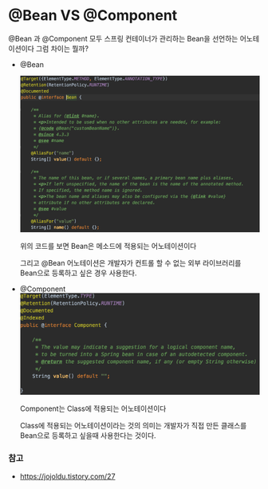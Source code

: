 # @Bean VS @Component

@Bean 과 @Component 모두 스프링 컨테이너가 관리하는 Bean을 선언하는 어노테이션이다 그럼 차이는 뭘까?

- @Bean

  ![image-20200203103014224](image-20200203103014224.png)

  위의 코드를 보면 Bean은 메소드에 적용되는 어노테이션이다

  그리고 @Bean 어노테이션은 개발자가 컨트롤 할 수 없는 외부 라이브러리를 Bean으로 등록하고 싶은 경우 사용한다.

- @Component![image-20200203103538286](image-20200203103538286.png)

  Component는 Class에 적용되는 어노테이션이다

  Class에 적용되는 어노테이션이라는 것의 의미는 개발자가 직접 만든 클래스를 Bean으로 등록하고 싶을때 사용한다는 것이다.

### 참고

- https://jojoldu.tistory.com/27



